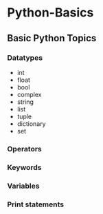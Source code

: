 # Python-Basics
## Basic Python Topics
### Datatypes
- int
- float
- bool
- complex
- string
- list
- tuple
- dictionary
- set

### Operators
### Keywords
### Variables
### Print statements

